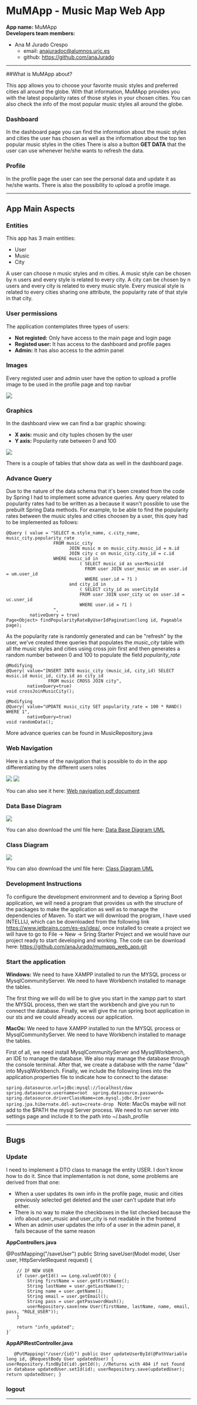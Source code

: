 # MuMApp - Music Map Web App

**App name:** MuMApp\
**Developers team members:**
- Ana M Jurado Crespo 
    - email: anajuradoc@alumnos.urjc.es
    - github: https://github.com/anaJurado
    
---

##What is MuMApp about?

This app allows you to choose your favorite music styles and preferred cities all around the globe. 
With that information, MuMApp provides you with the latest popularity rates of those styles in your chosen cities. 
You can also check the info of the most popular music styles all around the globe.

### Dashboard
In the dashboard page you can find the information about the music styles and cities the user has chosen as well as the information about the top ten popular music styles in the cities
There is also a button **GET DATA** that the user can use whenever he/she wants to refresh the data.



### Profile
In the profile page the user can see the personal data and update it as he/she wants. There is also the possibility to upload a profile image.


---

## App Main Aspects 
### Entities
This app has 3 main entities:
- User
- Music
- City

A user can choose n music styles and m cities.
A music style can be chosen by n users and every style is related to every city.
A city can be chosen by n users and every city is related to every music style.
Every musical style is related to every cities sharing one attribute, the popularity rate of that style in that city.

### User permissions
The application contemplates three types of users:
- **Not registed:** Only have access to the main page and login page
- **Registed user:** It has access to the dashboard and profile pages
- **Admin:** It has also access to the admin panel

### Images
Every registed user and admin user have the option to upload a profile image to be used in the profile page and top navbar

![](https://github.com/anaJurado/mumapp_web_app/blob/update_readme/documents/profile_image.png)

### Graphics
In the dashboard view we can find a bar graphic showing:
- **X axis:** music and city tuples chosen by the user
- **Y axis:** Popularity rate between 0 and 100

![](https://github.com/anaJurado/mumapp_web_app/blob/update_readme/documents/graphic_bar.png)

There is a couple of tables that show data as well in the dashboard page.


### Advance Query
Due to the nature of the data schema that it's been created from the code by Spring I had to implement some advance queries.
Any query related to popularity rates had to be written as a because it wasn't possible to use the prebuilt Spring Data methods.
For example, to be able to find the popularity rates between the music styles and cities choosen by a user, this quey had to be implemented as follows:

    @Query ( value = "SELECT m.style_name, c.city_name, music_city.popularity_rate 
                      FROM music_city 
                            JOIN music m on music_city.music_id = m.id 
                            JOIN city c on music_city.city_id = c.id 
                      WHERE music_id in 
                                ( SELECT music_id as userMusicId 
                                  FROM user JOIN user_music um on user.id = um.user_id 
                                  WHERE user.id = ?1 ) 
                            and city_id in 
                                ( SELECT city_id as userCityId 
                                FROM user JOIN user_city uc on user.id = uc.user_id 
                                WHERE user.id = ?1 )
                      ",
             nativeQuery = true)
    Page<Object> findPopularityRateByUserIdPagination(long id, Pageable page);

As the popularity rate is randomly generated and can be "refresh" by the user, we've created three queries that populates the *music_city* table with all the music styles and cities using cross join first and then generates a random number between 0 and 100 to populate the field *popularity_rate*

    @Modifying
    @Query( value="INSERT INTO music_city (music_id, city_id) SELECT music.id music_id, city.id as city_id 
                    FROM music CROSS JOIN city",
            nativeQuery=true)
    void crossJoinMusicCity();

    @Modifying
    @Query( value="UPDATE music_city SET popularity_rate = 100 * RAND() WHERE 1",
            nativeQuery=true)
    void randomData();

More advance queries can be found in MusicRepository.java

### Web Navigation
Here is a scheme of the navigation that is possible to do in the app differentiating by the different users roles

![](documents/mumapp-web_navigation_non-registered_user.png)
![](documents/mumapp-web_navigation_admin.png)


You can also see it here:  [Web navigation pdf document](documents/mumapp-web_navigation.pdf)

### Data Base Diagram

![](documents/mumappdb_database_uml_diagram.png)

You can also download the uml file here:  [Data Base Diagram UML](documents/SCHEMA:mumappdb.uml)

### Class Diagram

![](documents/mumapp_class_diagram.png)

You can also download the uml file here:  [Class Diagram UML](documents/mumapp_class_diagram.uml)


### Development Instructions

To configure the development environment and to develop a Spring Boot application, we will need a program that provides us with the structure of the packages to make the application as well as to manage the dependencies of Maven. To start we will download the program, I have used INTELLIJ, which can be downloaded from the following link https://www.jetbrains.com/es-es/idea/, once installed to create a project we will have to go to File -> New -> Sring Starter Project and we would have our project ready to start developing and working.
The code can be download here: https://github.com/anaJurado/mumapp_web_app.git

### Start the application
**Windows:** We need to have XAMPP installed to run the MYSQL process or MysqlCommunityServer. We need to have Workbench installed to manage the tables.

The first thing we will do will be to give you start in the xampp part to start the MYSQL process, then we start the workbench and give you run to connect the database. Finally, we will give the run spring boot application in our sts and we could already access our application.

**MacOs:** We need to have XAMPP installed to run the MYSQL process or MysqlCommunityServer. We need to have Workbench installed to manage the tables.

First of all, we need install MysqlCommunityServer and MysqlWorkbench, an IDE to manage the database. We also may manage the database through the console terminal. After that, we create a database with the name "daw" into MysqlWorkbench. Finally, we include the following lines into the application.properties file to indicate how to connect to the datase:

`spring.datasource.url=jdbc:mysql://localhost/daw 
spring.datasource.username=root 
spring.datasource.password= 
spring.datasource.driverClassName=com.mysql.jdbc.Driver 
spring.jpa.hibernate.ddl-auto=create-drop
`
Note: MacOs maybe will not add to the $PATH the mysql Server process. We need to run server into settings page and include it to the path into ~/.bash_profile

---
## Bugs

### Update
I need to implement a DTO class to manage the entity USER. I don't know how to do it. Since that implementation is not done, some problems are derived from that one:
- When a user updates its own info in the profile page, music and cities previously selected get deleted and the user can't update that info either.
- There is no way to make the checkboxes in the list checked because the info about user_music and user_city is not readable in the frontend
- When an admin user updates the info of a user in the admin panel, it fails because of the same reason

**AppControllers.java** 
     
   @PostMapping("/saveUser")
    public String saveUser(Model model, User user, HttpServletRequest request) {
    
        // IF NEW USER
        if (user.getId() == Long.valueOf(0)) {
            String firstName = user.getFirstName();
            String lastName = user.getLastName();
            String name = user.getName();
            String email = user.getEmail();
            String pass = user.getPasswordHash();
            userRepository.save(new User(firstName, lastName, name, email, pass, "ROLE_USER"));
        }

        return "info_updated";
    }`

**AppAPIRestController.java**
   
`   @PutMapping("/user/{id}")
   public User updateUserById(@PathVariable long id, @RequestBody User updatedUser) {
       userRepository.findById(id).getId(); //Returns with 404 if not found in database
       updatedUser.setId(id);
       userRepository.save(updatedUser);
       return updatedUser;
   }`

    
### logout


---
